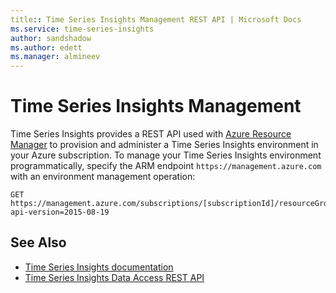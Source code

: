 ```yaml
---
title:: Time Series Insights Management REST API | Microsoft Docs
ms.service: time-series-insights
author: sandshadow
ms.author: edett
ms.manager: almineev
---
```


# Time Series Insights Management

Time Series Insights provides a REST API used with [Azure Resource Manager](http://msdn.microsoft.com/library/azure/dn790568.aspx) to provision and administer a Time Series Insights environment in your Azure subscription. To manage your Time Series Insights environment programmatically, specify the ARM endpoint `https://management.azure.com` with an environment management operation:

~~~~
GET  https://management.azure.com/subscriptions/[subscriptionId]/resourceGroups/[resourceGroupName]/providers/Microsoft.TimeSeriesInsights/environments/[environmentName]?api-version=2015-08-19
~~~~

## See Also

- [Time Series Insights documentation](https://docs.microsoft.com/azure/time-series-insights/)
- [Time Series Insights Data Access REST API](~/docs-ref-conceptual/time-series-insights/index.md)

